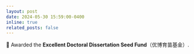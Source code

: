 ```yaml
---
layout: post
date: 2024-05-30 15:59:00-0400
inline: true
related_posts: false
---
```


🎉 Awarded the <b>Excellent Doctoral Dissertation Seed Fund</b>（优博育苗基金）.
